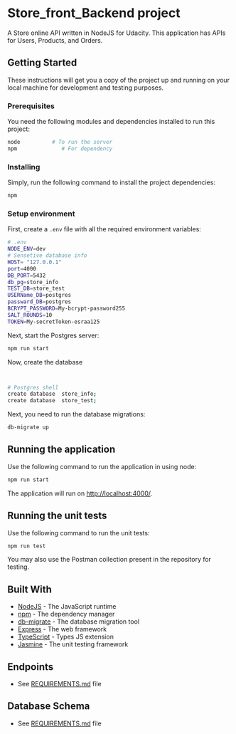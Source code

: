 # Store_front_Backend project

A Store online API written in NodeJS for Udacity. This application has APIs for Users, Products, and Orders.
## Getting Started

These instructions will get you a copy of the project up and running on your local machine for development and testing
purposes.
### Prerequisites

You need the following modules and dependencies installed to run this project:

```bash
node          # To run the server
npm              # For dependency
```
### Installing

Simply, run the following command to install the project dependencies:

```bash
npm
```
### Setup environment

First, create a `.env` file with all the required environment variables:

```bash
# .env
NODE_ENV=dev
# Sensetive database info
HOST= "127.0.0.1"
port=4000
DB_PORT=5432
db_pg=store_info
TEST_DB=store_test
USERName_DB=postgres
passward_DB=postgres
BCRYPT_PASSWORD=My-bcrypt-password255
SALT_ROUNDS=10
TOKEN=My-secretToken-esraa125
```

Next, start the Postgres server:

```bash
npm run start
```

Now, create the database


```bash


# Postgres shell
create database  store_info; 
create database  store_test;

```

Next, you need to run the database migrations:

```bash
db-migrate up
```
## Running the application

Use the following command to run the application in using node:

```bash
npm run start
```

The application will run on <http://localhost:4000/>.
## Running the unit tests

Use the following command to run the unit tests:

```bash
npm run test
```

You may also use the Postman collection present in the repository for testing.
## Built With

- [NodeJS](https://nodejs.org/) - The JavaScript runtime
- [npm](https://npm.com/) - The dependency manager
- [db-migrate](https://db-migrate.readthedocs.io/en/latest/) - The database migration tool
- [Express](https://expressjs.com) - The web framework
- [TypeScript](https://www.typescriptlang.org/) - Types JS extension
- [Jasmine](https://jasmine.github.io/) - The unit testing framework
## Endpoints

- See [REQUIREMENTS.md](./REQUIREMENTS.md) file


## Database Schema

 - See [REQUIREMENTS.md](./REQUIREMENTS.md) file
